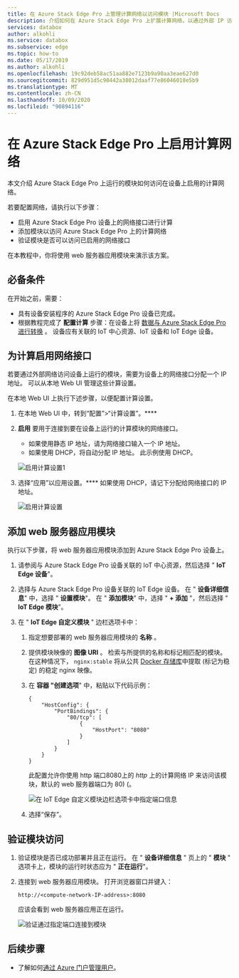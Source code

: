 ```yaml
---
title: 在 Azure Stack Edge Pro 上管理计算网络以访问模块 |Microsoft Docs
description: 介绍如何在 Azure Stack Edge Pro 上扩展计算网络，以通过外部 IP 访问模块。
services: databox
author: alkohli
ms.service: databox
ms.subservice: edge
ms.topic: how-to
ms.date: 05/17/2019
ms.author: alkohli
ms.openlocfilehash: 19c92deb58ac51aa882e7123b9a90aa3eae627d0
ms.sourcegitcommit: 829d951d5c90442a38012daaf77e86046018e5b9
ms.translationtype: MT
ms.contentlocale: zh-CN
ms.lasthandoff: 10/09/2020
ms.locfileid: "90894116"
---
```

# <a name="enable-compute-network-on-your-azure-stack-edge-pro"></a>在 Azure Stack Edge Pro 上启用计算网络

本文介绍 Azure Stack Edge Pro 上运行的模块如何访问在设备上启用的计算网络。

若要配置网络，请执行以下步骤：

- 启用 Azure Stack Edge Pro 设备上的网络接口进行计算
- 添加模块以访问 Azure Stack Edge Pro 上的计算网络
- 验证模块是否可以访问已启用的网络接口

在本教程中，你将使用 web 服务器应用模块来演示该方案。

## <a name="prerequisites"></a>必备条件

在开始之前，需要：

- 具有设备安装程序的 Azure Stack Edge Pro 设备已完成。
- 根据教程完成了 **配置计算** 步骤：在设备上将 [数据与 Azure Stack Edge Pro 进行转换](azure-stack-edge-deploy-configure-compute-advanced.md#configure-compute) 。 设备应有关联的 IoT 中心资源、IoT 设备和 IoT Edge 设备。

## <a name="enable-network-interface-for-compute"></a>为计算启用网络接口

若要通过外部网络访问设备上运行的模块，需要为设备上的网络接口分配一个 IP 地址。 可以从本地 Web UI 管理这些计算设置。

在本地 Web UI 上执行下述步骤，以便配置计算设置。

1. 在本地 Web UI 中，转到“配置”>“计算设置”。****  

2. **启用** 要用于连接到要在设备上运行的计算模块的网络接口。

    - 如果使用静态 IP 地址，请为网络接口输入一个 IP 地址。
    - 如果使用 DHCP，将自动分配 IP 地址。 此示例使用 DHCP。

    ![启用计算设置1](media/azure-stack-edge-extend-compute-access-modules/enable-compute-setting-1.png)

3. 选择“应用”以应用设置。**** 如果使用 DHCP，请记下分配给网络接口的 IP 地址。

    ![启用计算设置](media/azure-stack-edge-extend-compute-access-modules/enable-compute-setting-2.png)

## <a name="add-webserver-app-module"></a>添加 web 服务器应用模块

执行以下步骤，将 web 服务器应用模块添加到 Azure Stack Edge Pro 设备上。

1. 请参阅与 Azure Stack Edge Pro 设备关联的 IoT 中心资源，然后选择 " **IoT Edge 设备**"。
2. 选择与 Azure Stack Edge Pro 设备关联的 IoT Edge 设备。 在 " **设备详细信息**" 中，选择 " **设置模块**"。 在 " **添加模块**" 中，选择 " **+ 添加** "，然后选择 " **IoT Edge 模块**"。
3. 在 " **IoT Edge 自定义模块** " 边栏选项卡中：

    1. 指定想要部署的 web 服务器应用模块的 **名称** 。
    2. 提供模块映像的 **图像 URI** 。 检索与所提供的名称和标记相匹配的模块。 在这种情况下， `nginx:stable` 将从公共 [Docker 存储库](https://hub.docker.com/_/nginx/)中提取 (标记为稳定) 的稳定 nginx 映像。
    3. 在 **容器 "创建选项**" 中，粘贴以下代码示例：  

        ```
        {
            "HostConfig": {
                "PortBindings": {
                    "80/tcp": [
                        {
                            "HostPort": "8080"
                        }
                    ]
                }
            }
        }
        ```

        此配置允许你使用 http 端口8080上的 *http* 上的计算网络 IP 来访问该模块，默认的 web 服务器端口为 80)  (。

        ![在 IoT Edge 自定义模块边栏选项卡中指定端口信息](media/azure-stack-edge-extend-compute-access-modules/module-information.png)

    4. 选择“保存”。

## <a name="verify-module-access"></a>验证模块访问

1. 验证模块是否已成功部署并且正在运行。 在 " **设备详细信息** " 页上的 " **模块** " 选项卡上，模块的运行时状态应为 " **正在运行**"。  
2. 连接到 web 服务器应用模块。 打开浏览器窗口并键入：

    `http://<compute-network-IP-address>:8080`

    应该会看到 web 服务器应用正在运行。

    ![验证通过指定端口连接到模块](media/azure-stack-edge-extend-compute-access-modules/verify-connect-module-1.png)

## <a name="next-steps"></a>后续步骤

- 了解如何[通过 Azure 门户管理用户](azure-stack-edge-manage-users.md)。
